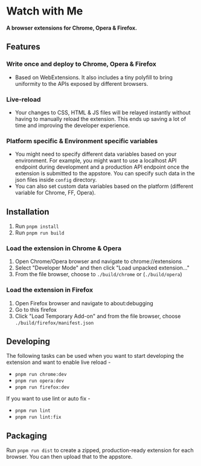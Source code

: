 # Watch with Me

**A browser extensions for Chrome, Opera & Firefox.**

## Features

### Write once and deploy to Chrome, Opera & Firefox

-   Based on WebExtensions. It also includes a tiny polyfill to bring uniformity to the APIs exposed by different browsers.

### Live-reload

-   Your changes to CSS, HTML & JS files will be relayed instantly without having to manually reload the extension. This ends up saving a lot of time and improving the developer experience.

### Platform specific & Environment specific variables

-   You might need to specify different data variables based on your environment. For example, you might want to use a localhost API endpoint during development and a production API endpoint once the extension is submitted to the appstore. You can specify such data in the json files inside `config` directory.
-   You can also set custom data variables based on the platform (different variable for Chrome, FF, Opera).

## Installation

1. Run `pnpm install`
2. Run `pnpm run build`

### Load the extension in Chrome & Opera

1. Open Chrome/Opera browser and navigate to chrome://extensions
2. Select "Developer Mode" and then click "Load unpacked extension..."
3. From the file browser, choose to `./build/chrome` or (`./build/opera`)

### Load the extension in Firefox

1. Open Firefox browser and navigate to about:debugging
2. Go to this firefox
3. Click "Load Temporary Add-on" and from the file browser, choose `./build/firefox/manifest.json`

## Developing

The following tasks can be used when you want to start developing the extension and want to enable live reload -

-   `pnpm run chrome:dev`
-   `pnpm run opera:dev`
-   `pnpm run firefox:dev`

If you want to use lint or auto fix -

-   `pnpm run lint`
-   `pnpm run lint:fix`

## Packaging

Run `pnpm run dist` to create a zipped, production-ready extension for each browser. You can then upload that to the appstore.
